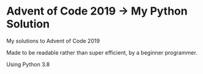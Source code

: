# Advent of Code 2019 -> My Python Solution
 My solutions to Advent of Code 2019

 Made to be readable rather than super efficient, by a beginner programmer.
 
 
 Using Python 3.8
